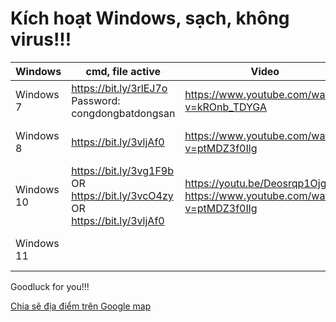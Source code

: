 # Kích hoạt Windows, sạch, không virus!!!
 
Windows | cmd, file active | Video | Notes
-- | -- | -- | --
Windows 7|https://bit.ly/3rlEJ7o Password: congdongbatdongsan|https://www.youtube.com/watch?v=kROnb_TDYGA| [Key kích hoạt](https://bsthanh-my.sharepoint.com/:w:/g/personal/laptopxiaomi_bsthanh_tk/ER_FGAnorSZPusySh8nSVG4BLa2CikFTkRcvsgyKexSVEw?e=AhulFg)|
Windows 8 | https://bit.ly/3vljAf0 | https://www.youtube.com/watch?v=ptMDZ3f0Ilg| [Key kích hoạt](https://bsthanh-my.sharepoint.com/:w:/g/personal/laptopxiaomi_bsthanh_tk/EQ2KtidTrTFDj0cM-F2xjIQBTXkFUWK7EmrV7g1k12m3aA?e=tS6udi)|
Windows 10| https://bit.ly/3vg1F9b OR https://bit.ly/3vcO4zy OR https://bit.ly/3vljAf0| https://youtu.be/Deosrqp1Ojg OR https://www.youtube.com/watch?v=ptMDZ3f0Ilg| [Key kích hoạt](https://bsthanh-my.sharepoint.com/:w:/g/personal/laptopxiaomi_bsthanh_tk/EXlDc9qUX1xIuZlPgGtuKi4BQBWK_HrC2zbu5vqppDphgg?e=M79j6Y)|
Windows 11||| [Key kích hoạt](https://bsthanh-my.sharepoint.com/:w:/g/personal/laptopxiaomi_bsthanh_tk/EW084p7rK_xMh7l46J6YFh8BYx0pqOidnlPWbdAMuQyuTQ?e=g5Gxky)

Goodluck for you!!!

[Chia sẽ địa điểm trên Google map](https://goo.gl/maps/ZAzVMCgx4S4X4A55A)

